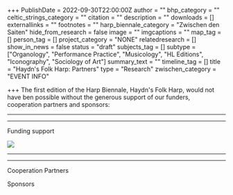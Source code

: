 +++
PublishDate = 2022-09-30T22:00:00Z
author = ""
bhp_category = ""
celtic_strings_category = ""
citation = ""
description = ""
downloads = []
externallinks = ""
footnotes = ""
harp_biennale_category = "Zwischen den Saiten"
hide_from_research = false
image = ""
imgcaptions = ""
map_tag = []
person_tag = []
project_category = "NONE"
relatedresearch = []
show_in_news = false
status = "draft"
subjects_tag = []
subtype = ["Organology", "Performance Practice", "Musicology", "HL Editions", "Iconography", "Sociology of Art"]
summary_text = ""
timeline_tag = []
title = "Haydn's Folk Harp: Partners"
type = "Research"
zwischen_category = "EVENT INFO"

+++
The first edition of the Harp Biennale, Haydn's Folk Harp, would not have ben possible without the generous support of our funders, cooperation partners and sponsors: 

***

***

Funding support

![](/images/funding-logos.png)

***

***

Cooperation Partners

Sponsors